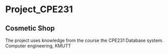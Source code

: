 # Project_CPE231

## Cosmetic Shop
The project uses knowledge from the course the CPE231 Database system. 
Computer engineering, KMUTT